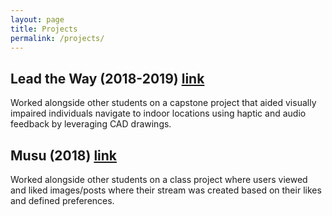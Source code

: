 ```yaml
---
layout: page
title: Projects
permalink: /projects/
---
```


## Lead the Way (2018-2019) [link](https://gitlab.com/lead_the_way)
Worked alongside other students on a capstone project that aided visually impaired individuals navigate to indoor locations using haptic and audio feedback by leveraging CAD drawings.

## Musu (2018) [link](https://github.com/COP4331-G2/musu-android)
Worked alongside other students on a class project where users viewed and liked images/posts where their stream was created based on their likes and defined preferences.
